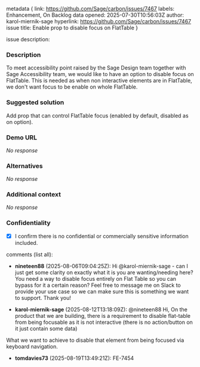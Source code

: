 metadata {
link: https://github.com/Sage/carbon/issues/7467
labels: Enhancement, On Backlog
data opened: 2025-07-30T10:56:03Z
author: karol-miernik-sage
hyperlink: https://github.com/Sage/carbon/issues/7467
issue title: Enable prop to disable focus on FlatTable
}

issue description:
### Description

To meet accessibility point raised by the Sage Design team together with Sage Accessibility team, we would like to have an option to disable focus on FlatTable. This is needed as when non interactive elements are in FlatTable, we don't want focus to be enable on whole FlatTable.  

### Suggested solution

Add prop that can control FlatTable focus (enabled by default, disabled as on option).

### Demo URL

_No response_

### Alternatives

_No response_

### Additional context

_No response_

### Confidentiality

- [x] I confirm there is no confidential or commercially sensitive information included.

comments (list all):
- **nineteen88** (2025-08-06T09:04:25Z):
  Hi @karol-miernik-sage - can I just get some clarity on exactly what it is you are wanting/needing here? You need a way to disable focus entirely on Flat Table so you can bypass for it a certain reason? Feel free to message me on Slack to provide your use case so we can make sure this is something we want to support. Thank you!

- **karol-miernik-sage** (2025-08-12T13:18:09Z):
  @nineteen88 
Hi,
On the product that we are building, there is a requirement to disable flat-table from being focusable as it is not interactive (there is no action/button on it just contain some data)

 What we want to achieve to disable that element from being focused via keyboard navigation.

- **tomdavies73** (2025-08-19T13:49:21Z):
  FE-7454


